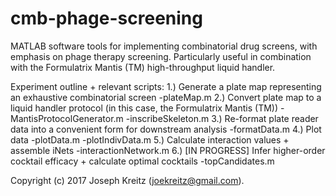 # cmb-phage-screening
MATLAB software tools for implementing combinatorial drug screens, with emphasis on phage therapy screening. Particularly useful in combination with the Formulatrix Mantis (TM) high-throughput liquid handler. 

Experiment outline + relevant scripts: 
   1.) Generate a plate map representing an exhaustive combinatorial screen
           -plateMap.m
   2.) Convert plate map to a liquid handler protocol (in this case, the
       Formulatrix Mantis (TM))
           -MantisProtocolGenerator.m 
           -inscribeSkeleton.m 
   3.) Re-format plate reader data into a convenient form for downstream
       analysis 
           -formatData.m
   4.) Plot data 
           -plotData.m
           -plotIndivData.m
   5.) Calculate interaction values + assemble iNets
           -interactionNetwork.m 
   6.) [IN PROGRESS] Infer higher-order cocktail efficacy + calculate
       optimal cocktails
          -topCandidates.m

 Copyright (c) 2017 Joseph Kreitz (joekreitz@gmail.com).
